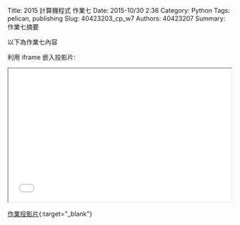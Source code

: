 Title: 2015 計算機程式 作業七
Date: 2015-10/30 2:36
Category: Python
Tags: pelican, publishing
Slug: 40423203_cp_w7
Authors: 40423207
Summary: 作業七摘要

以下為作業七內容

利用 iframe 嵌入投影片:

<iframe src="40423214_cp_w7_p.html" width="500" height="300"></iframe>

[作業投影片](40423214_cp_w7_p.html){:target="_blank"}